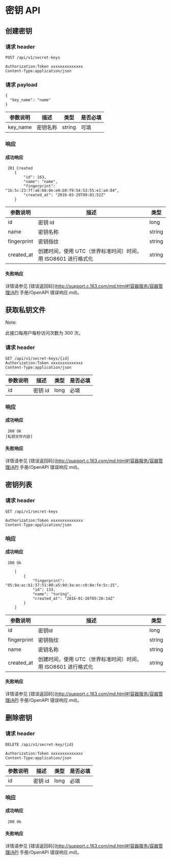 # 密钥 API

## 创建密钥

### 请求 header

    POST /api/v1/secret-keys

    Authorization:Token xxxxxxxxxxxxxx
    Content-Type:application/json


### 请求 payload

    {
      "key_name": "name"
    }

|参数说明	|描述	|类型	 | 是否必填|
|-----------|-------|--------|---------|
|key_name|密钥名称|	string	|可填|



### 响应
#### 成功响应

     201 Created
        {
            "id": 163,
            "name": "name",
            "fingerprint": "1b:5c:23:7f:a6:68:0e:e0:b0:f9:54:53:55:e1:a4:84",
            "created_at": "2016-03-29T09:01:52Z"
        }

|参数说明	|描述	|类型	 |
|-----------|-------|--------|
|id	|密钥 id	|long	| 
|name|密钥名称	|string|
|fingerprint	|密钥指纹	|string|
|created_at	|创建时间，使用 UTC（世界标准时间）时间，用 ISO8601 进行格式化	|string|

#### 失败响应
详情请参见 [错误返回码](http://support.c.163.com/md.html#!容器服务/容器管理/API 手册/OpenAPI 错误响应.md)。

## 获取私钥文件

<span>Note:</span><div class="alertContent">此接口每用户每秒访问次数为 300 次。</div>

### 请求 header

    GET /api/v1/secret-keys/{id}
    Authorization:Token xxxxxxxxxxxxxx
    Content-Type:application/json


|参数说明	|描述	|类型	 | 是否必填|
|-----------|-------|--------|---------|
|id	        |密钥 id|	long |     必填|


### 响应
#### 成功响应

     200 OK
    [私钥文件内容]

#### 失败响应
详情请参见 [错误返回码](http://support.c.163.com/md.html#!容器服务/容器管理/API 手册/OpenAPI 错误响应.md)。

## 密钥列表

### 请求 header

    GET /api/v1/secret-keys
    
    Authorization:Token xxxxxxxxxxxxxx
    Content-Type:application/json

### 响应

#### 成功响应

     200 Ok
        
        [
            {
                "fingerprint": "85:9a:ac:b1:37:51:80:a5:9d:3a:ec:c0:8e:fe:5c:15",
                "id": 133,
                "name": "turing",
                "created_at": "2016-01-26T05:26:14Z"
            }
        ]

|参数说明|	描述|	  类型|
|--------|------|---------|
|id|	密钥id|	long|
|fingerprint|	密钥指纹|	string|
|name|	密钥名称|	string|
|created_at|	创建时间，使用 UTC（世界标准时间）时间，用 ISO8601 进行格式化|	string|

#### 失败响应
详情请参见 [错误返回码](http://support.c.163.com/md.html#!容器服务/容器管理/API 手册/OpenAPI 错误响应.md)。

## 删除密钥

### 请求 header

    DELETE /api/v1/secret-key/{id}
    
    Authorization:Token xxxxxxxxxxxxxx
    Content-Type:application/json

|参数说明	|描述	|类型	 | 是否必填|
|-----------|-------|--------|---------|
|id	|密钥 id|	long|	必填|


### 响应
#### 成功响应

     200 Ok

#### 失败响应
详情请参见 [错误返回码](http://support.c.163.com/md.html#!容器服务/容器管理/API 手册/OpenAPI 错误响应.md)。
